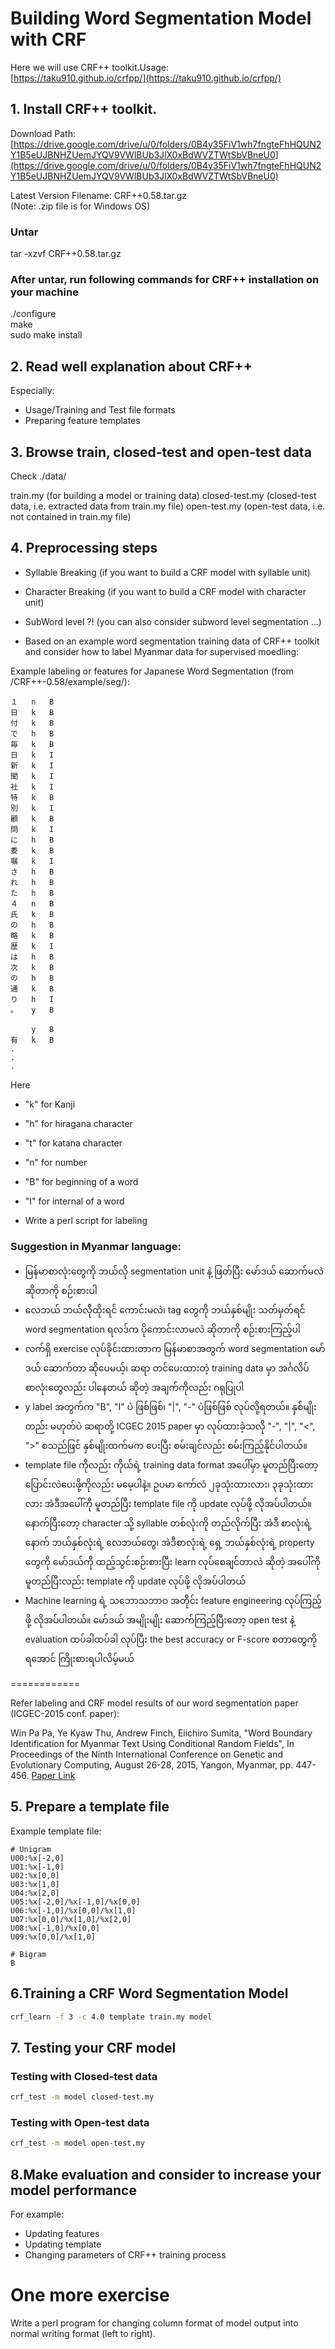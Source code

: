# Building Word Segmentation Model with CRF

Here we will use CRF++ toolkit.Usage:  
[https://taku910.github.io/crfpp/](https://taku910.github.io/crfpp/)

## 1. Install CRF++ toolkit.

Download Path:  
[https://drive.google.com/drive/u/0/folders/0B4y35FiV1wh7fngteFhHQUN2Y1B5eUJBNHZUemJYQV9VWlBUb3JlX0xBdWVZTWtSbVBneU0](https://drive.google.com/drive/u/0/folders/0B4y35FiV1wh7fngteFhHQUN2Y1B5eUJBNHZUemJYQV9VWlBUb3JlX0xBdWVZTWtSbVBneU0)

Latest Version Filename: CRF++0.58.tar.gz  
(Note: .zip file is for Windows OS)

### Untar
tar -xzvf CRF++0.58.tar.gz  

### After untar, run following commands for CRF++ installation on your machine
./configure  
make  
sudo make install  

## 2. Read well explanation about CRF++

Especially: 
- Usage/Training and Test file formats
- Preparing feature templates

## 3. Browse train, closed-test and open-test data

Check ./data/

train.my (for building a model or training data)
closed-test.my (closed-test data, i.e. extracted data from train.my file)
open-test.my (open-test data, i.e. not contained in train.my file)


## 4. Preprocessing steps

- Syllable Breaking  (if you want to build a CRF model with syllable unit)
- Character Breaking (if you want to build a CRF model with character unit)
- SubWord level ?! (you can also consider subword level segmentation ...)

- Based on an example word segmentation training data of CRF++ toolkit and consider how to label Myanmar data for supervised moedling:  

Example labeling or features for Japanese Word Segmentation (from /CRF++-0.58/example/seg/):  

```
１	n	B  
日	k	B  
付	k	B  
で	h	B  
毎	k	B  
日	k	I  
新	k	I  
聞	k	I  
社	k	I  
特	k	B  
別	k	I  
顧	k	B  
問	k	I  
に	h	B  
委	k	B  
嘱	k	I  
さ	h	B  
れ	h	B  
た	h	B  
４	n	B  
氏	k	B  
の	h	B  
略	k	B  
歴	k	I  
は	h	B  
次	k	B  
の	h	B  
通	k	B  
り	h	I  
。	y	B  

　	y	B  
有	k	B  
.
.
.
```

Here   
- "k" for Kanji
- "h" for hiragana character
- "t" for katana character
- "n" for number

- "B" for beginning of a word
- "I" for internal of a word

- Write a perl script for labeling

### Suggestion in Myanmar language:

- မြန်မာစာလုံးတွေကို ဘယ်လို segmentation unit နဲ့ ဖြတ်ပြီး မော်ဒယ် ဆောက်မလဲ ဆိုတာကို စဉ်းစားပါ
- လေဘယ် ဘယ်လိုထိုးရင် ကောင်းမလဲ၊ tag တွေကို ဘယ်နှစ်မျိုး သတ်မှတ်ရင် word segmentation ရလဒ်က ပိုကောင်းလာမလဲ ဆိုတာကို စဉ်းစားကြည့်ပါ
- လက်ရှိ exercise လုပ်ခိုင်းထားတာက မြန်မာစာအတွက် word segmentation မော်ဒယ် ဆောက်တာ ဆိုပေမယ့်၊ ဆရာ တင်ပေးထားတဲ့ training data မှာ အင်္ဂလိပ်စာလုံးတွေလည်း ပါနေတယ် ဆိုတဲ့ အချက်ကိုလည်း ဂရုပြုပါ
- y label အတွက်က "B", "I" ပဲ ဖြစ်ဖြစ်၊ "|", "-" ပဲဖြစ်ဖြစ် လုပ်လို့ရတယ်။ နှစ်မျိုးတည်း မဟုတ်ပဲ ဆရာတို့ ICGEC 2015 paper မှာ လုပ်ထားခဲ့သလို "-", "|", "<", ">" စသည်ဖြင် နှစ်မျိုးထက်မက ပေးပြီး စမ်းချင်လည်း စမ်းကြည့်နိုင်ပါတယ်။
- template file ကိုလည်း ကိုယ်ရဲ့ training data format အပေါ်မှာ မူတည်ပြီးတော့ ပြောင်းလဲပေးဖို့ကိုလည်း မမေ့ပါနဲ့။ ဥပမာ ကော်လံ ၂ခုသုံးထားလား၊ ၃ခုသုံးထားလား အဲဒီအပေါ်ကို မူတည်ပြီး template file ကို update လုပ်ဖို့ လိုအပ်ပါတယ်။ နောက်ပြီးတော့ character သို့ syllable တစ်လုံးကို တည်လိုက်ပြီး အဲဒီ စာလုံးရဲ့ နောက် ဘယ်နှစ်လုံးရဲ့ လေဘယ်တွေ၊ အဲဒီစာလုံးရဲ့ ရှေ့ ဘယ်နှစ်လုံးရဲ့ property တွေကို မော်ဒယ်ကို ထည့်သွင်းစဉ်းစားပြီး learn လုပ်စေချင်တာလဲ ဆိုတဲ့ အပေါ်ကို မူတည်ပြီးလည်း template ကို update လုပ်ဖို့ လိုအပ်ပါတယ်
- Machine learning ရဲ့ သဘောသဘာဝ အတိုင်း feature engineering လုပ်ကြည့်ဖို့ လိုအပ်ပါတယ်။ မော်ဒယ် အမျိုးမျိုး ဆောက်ကြည့်ပြီးတော့ open test နဲ့ evaluation ထပ်ခါထပ်ခါ လုပ်ပြီး the best accuracy or F-score စတာတွေကို ရအောင် ကြိုးစားရပါလိမ့်မယ်

============

Refer labeling and CRF model results of our word segmentation paper (ICGEC-2015 conf. paper):

Win Pa Pa, Ye Kyaw Thu, Andrew Finch, Eiichiro Sumita, "Word Boundary Identification for Myanmar Text Using Conditional Random Fields", In Proceedings of the Ninth International Conference on Genetic and Evolutionary Computing, August 26-28, 2015, Yangon, Myanmar, pp. 447-456. [Paper Link](https://github.com/ye-kyaw-thu/papers/blob/master/ICGEC2015/typeinst.pdf)

## 5. Prepare a template file

Example template file:  

```
# Unigram  
U00:%x[-2,0]  
U01:%x[-1,0]  
U02:%x[0,0]  
U03:%x[1,0]  
U04:%x[2,0]  
U05:%x[-2,0]/%x[-1,0]/%x[0,0]  
U06:%x[-1,0]/%x[0,0]/%x[1,0]  
U07:%x[0,0]/%x[1,0]/%x[2,0]  
U08:%x[-1,0]/%x[0,0]  
U09:%x[0,0]/%x[1,0]  

# Bigram
B
```

## 6.Training a CRF Word Segmentation Model

```bash
crf_learn -f 3 -c 4.0 template train.my model  
```

## 7. Testing your CRF model

### Testing with Closed-test data

```bash
crf_test -m model closed-test.my  
```

### Testing with Open-test data

```bash
crf_test -m model open-test.my  
```

## 8.Make evaluation and consider to increase your model performance

For example:
- Updating features
- Updating template
- Changing parameters of CRF++ training process  

# One more exercise

Write a perl program for changing column format of model output into normal writing format (left to right).  


